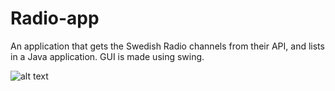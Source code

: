 # Radio-app
An application that gets the Swedish Radio channels from their API, and lists in a Java application. GUI is made using swing. 

![alt text](http://url/to/usingScreen.png)
